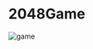 # 2048Game
![game](https://i0.wp.com/itsfoss.com/wp-content/uploads/2018/07/play-2048-game-linux.jpeg?fit=800%2C450&ssl=1)

